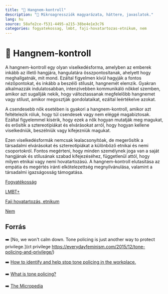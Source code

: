 ```yaml
---
title: "🚫 Hangnem-kontroll"
description: "🚫 Mikroagressziók magyarázata, háttere, javaslatok."
lang: hu
source: 58afe2ce-f531-4495-a215-38be4e1e3c76
categories: fogyatekossag, lmbt, faji-hovatartozas-etnikum, nem
---
```


<div class="wiki-content agression-title">

# 🚫 Hangnem-kontroll

A hangnem-kontroll egy olyan viselkedésforma, amelyben az emberek inkább az illető hangjára, hangulatára összpontosítanak, ahelyett hogy meghallgatnák, mit mond. Ezáltal figyelmen kívül hagyják a fontos nézőpontokat, és inkább a beszélő stílusát, hangnemét elemzik. Gyakran alkalmazzák indulatosabban, intenzívebben kommunikáló nőkkel szemben, amikor azt sugallják nekik, hogy változtassanak megfelelőbb hangnemet vagy stílust, amikor megosztják gondolataikat, ezáltal leértékelve azokat.

A csendesebb nők esetében is gyakori a hangnem-kontroll, amikor azt feltételezik róluk, hogy túl csendesek vagy nem eléggé magabiztosak. Ezáltal figyelemmel kísérik, hogy ezek a nők hogyan mutatják meg magukat, és erősítik a sztereotípiákat és elvárásokat arról, hogy hogyan kellene viselkedniük, beszélniük vagy kifejezniük magukat.

Ezen viselkedésformák nemcsak lealacsonyítóak, de megerősítik a társadalmi elvárásokat és sztereotípiákat a különböző etnikai és nemi csoportokról. Fontos megérteni, hogy minden személynek joga van a saját hangjának és stílusának szabad kifejezéséhez, függetlenül attól, hogy milyen etnikai vagy nemi hovatartozású. A hangnem-kontroll elutasítása az empátia és megértés iránti elkötelezettség megnyilvánulása, valamint a társadalmi igazságosság támogatása.

<div class="categories">

[Fogyatékosság](/#/entry?id=fogyatekossag)

[LMBT+](/#/entry?id=lmbt)

[Faji hovatartozás, etnikum](/#/entry?id=faji-hovatartozas-etnikum)

[Nem](/#/entry?id=nem)

</div>

## Forrás

➡️ [No, we won't calm down. Tone policing is just another way to protect privilege.](ct privilege https://everydayfeminism.com/2015/12/tone-policing-and-privilege/)

➡️ [How to identify and help stop tone policing in the workplace.](https://www.businessinsider.com/how-to-identify-and-help-stop-tone-policing-in-workplace-2020-8)

➡️ [What is tone policing?](https://www.purewow.com/wellness/what-is-tone-policing)

➡️ [The Micropedia](https://www.themicropedia.org/)


</div>